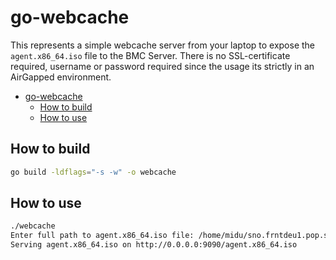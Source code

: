 # go-webcache

This represents a simple webcache server from your laptop to expose the `agent.x86_64.iso` file to the BMC Server. There is no SSL-certificate required, username or password required since the usage its strictly in an AirGapped environment.

- [go-webcache](#go-webcache)
  - [How to build](#how-to-build)
  - [How to use](#how-to-use)

## How to build

```bash
go build -ldflags="-s -w" -o webcache
```

## How to use

```bash
./webcache 
Enter full path to agent.x86_64.iso file: /home/midu/sno.frntdeu1.pop.starlinkisp.net/workdir/agent.x86_64.iso
Serving agent.x86_64.iso on http://0.0.0.0:9090/agent.x86_64.iso
```

